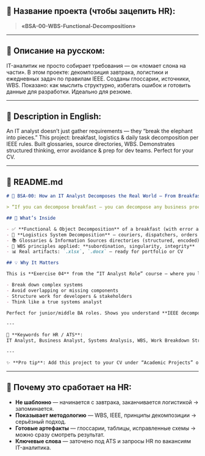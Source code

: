 
## 🎯 **Название проекта (чтобы зацепить HR):**

> **«BSA-00-WBS-Functional-Decomposition»**

---

## 📄 **Описание на русском:**

IT-аналитик не просто собирает требования — он «ломает слона на части». В этом проекте: декомпозиция завтрака, логистики и ежедневных задач по правилам IEEE. Созданы глоссарии, источники, WBS. Показано: как мыслить структурно, избегать ошибок и готовить данные для разработки. Идеально для резюме.


---

## 📄 **Description in English:**

An IT analyst doesn’t just gather requirements — they “break the elephant into pieces.” This project: breakfast, logistics & daily task decomposition per IEEE rules. Built glossaries, source directories, WBS. Demonstrates structured thinking, error avoidance & prep for dev teams. Perfect for your CV.


---

## 📖 **README.md**

```markdown
# 🐘 BSA-00: How an IT Analyst Decomposes the Real World — From Breakfast to Logistics

> “If you can decompose breakfast — you can decompose any business process.”

## 🎯 What’s Inside

- ✅ **Functional & Object Decomposition** of a breakfast (with error analysis & correction)
- 🚚 **Logistics System Decomposition** — couriers, dispatchers, orders
- 📚 Glossaries & Information Sources directories (structured, encoded)
- 🧩 WBS principles applied: **subordination, singularity, integrity**
- 📊 Real artifacts: `.xlsx`, `.docx` — ready for portfolio or CV

## 💡 Why It Matters

This is **Exercise 04** from the “IT Analyst Role” course — where you learn to:

- Break down complex systems
- Avoid overlapping or missing components
- Structure work for developers & stakeholders
- Think like a true systems analyst

Perfect for junior/middle BA roles. Shows you understand **IEEE decomposition standards** and can apply them to real-world scenarios — even if it starts with a boiled egg 🍳.

---

📌 **Keywords for HR / ATS**:  
IT Analyst, Business Analyst, Systems Analysis, WBS, Work Breakdown Structure, Functional Decomposition, Object Decomposition, Requirements Engineering, IEEE, Structured Thinking, Process Modeling, Glossary, Source Management.

---

✨ **Pro tip**: Add this project to your CV under “Academic Projects” or “Portfolio” — it demonstrates analytical rigor better than 90% of generic “CRM for pet shop” projects.
```

---

## 💼 Почему это сработает на HR:

- **Не шаблонно** — начинается с завтрака, заканчивается логистикой → запоминается.
- **Показывает методологию** — WBS, IEEE, принципы декомпозиции → серьёзный подход.
- **Готовые артефакты** — глоссарии, таблицы, исправленные схемы → можно сразу смотреть результат.
- **Ключевые слова** — заточено под ATS и запросы HR по вакансиям IT-аналитика.
